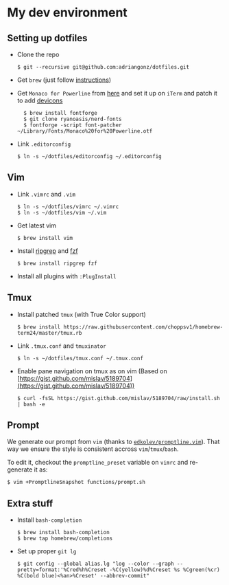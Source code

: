 # My dev environment

## Setting up dotfiles

* Clone the repo 

  ```console
  $ git --recursive git@github.com:adriangonz/dotfiles.git
  ```

* Get `brew` (just follow [instructions](https://brew.sh))

* Get `Monaco for Powerline` from [here](https://gist.github.com/baopham/1838072/raw/616d338cea8b9dcc3a5b17c12fe3070df1b738c0/Monaco%2520for%2520Powerline.otf) and set it up on `iTerm` and patch it to add [devicons](https://github.com/ryanoasis/nerd-fonts#font-patcher)

  ```console
    $ brew install fontforge
    $ git clone ryanoasis/nerd-fonts
    $ fontforge -script font-patcher ~/Library/Fonts/Monaco%20for%20Powerline.otf
  ```

* Link `.editorconfig`

  ```console
  $ ln -s ~/dotfiles/editorconfig ~/.editorconfig
  ```


## Vim

* Link `.vimrc` and `.vim`
  
  ```console
  $ ln -s ~/dotfiles/vimrc ~/.vimrc
  $ ln -s ~/dotfiles/vim ~/.vim
  ```

* Get latest vim
  
  ```console
  $ brew install vim
  ```

* Install [ripgrep](https://github.com/BurntSushi/ripgrep) and [fzf](https://github.com/junegunn/fzf)

  ```console
  $ brew install ripgrep fzf
  ```

* Install all plugins with `:PlugInstall`

## Tmux

* Install patched `tmux` (with True Color support)

  ```console
  $ brew install https://raw.githubusercontent.com/choppsv1/homebrew-term24/master/tmux.rb
  ```

* Link `.tmux.conf` and `tmuxinator`

  ```console
  $ ln -s ~/dotfiles/tmux.conf ~/.tmux.conf
  ```

* Enable pane navigation on tmux as on vim (Based on [https://gist.github.com/mislav/5189704](https://gist.github.com/mislav/5189704))

  ```console
  $ curl -fsSL https://gist.github.com/mislav/5189704/raw/install.sh | bash -e
  ```

## Prompt

We generate our prompt from `vim` (thanks to [`edkolev/promptline.vim`](https://github.com/edkolev/promptline.vim)). That way we ensure the style is consistent accross `vim`/`tmux`/`bash`.

To edit it, checkout the `promptline_preset` variable on `vimrc` and re-generate it as:

```console
$ vim +PromptlineSnapshot functions/prompt.sh
```

## Extra stuff

* Install `bash-completion`

  ```console
  $ brew install bash-completion
  $ brew tap homebrew/completions
  ```
* Set up proper `git lg`

  ```console
  $ git config --global alias.lg "log --color --graph --pretty=format:'%Cred%h%Creset -%C(yellow)%d%Creset %s %Cgreen(%cr) %C(bold blue)<%an>%Creset' --abbrev-commit"
  ```
